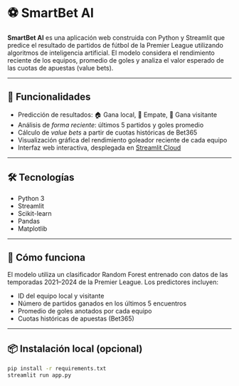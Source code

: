 # ⚽ SmartBet AI

**SmartBet AI** es una aplicación web construida con Python y Streamlit que predice el resultado de partidos de fútbol de la Premier League utilizando algoritmos de inteligencia artificial. El modelo considera el rendimiento reciente de los equipos, promedio de goles y analiza el valor esperado de las cuotas de apuestas (value bets).

---

## 🚀 Funcionalidades

- Predicción de resultados: 🏠 Gana local, 🤝 Empate, 🚗 Gana visitante
- Análisis de *forma reciente*: últimos 5 partidos y goles promedio
- Cálculo de *value bets* a partir de cuotas históricas de Bet365
- Visualización gráfica del rendimiento goleador reciente de cada equipo
- Interfaz web interactiva, desplegada en [Streamlit Cloud](https://streamlit.io/cloud)

---

## 🛠 Tecnologías

- Python 3
- Streamlit
- Scikit-learn
- Pandas
- Matplotlib

---

## 🧠 Cómo funciona

El modelo utiliza un clasificador Random Forest entrenado con datos de las temporadas 2021–2024 de la Premier League. Los predictores incluyen:

- ID del equipo local y visitante
- Número de partidos ganados en los últimos 5 encuentros
- Promedio de goles anotados por cada equipo
- Cuotas históricas de apuestas (Bet365)

---

## 📦 Instalación local (opcional)

```bash
pip install -r requirements.txt
streamlit run app.py
